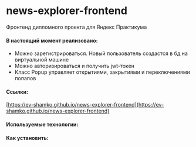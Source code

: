 # news-explorer-frontend
Фронтенд дипломного проекта для Яндекс Практикума

#### В настоящий момент реализовано:
* Можно зарегистрироваться. Новый пользователь создастся в бд на виртуальной машине
* Можно авторизироваться и получить jwt-токен
* Класс Popup управляет открытиями, закрытиями и переключениями попапов


#### Ссылки:

[https://ev-shamko.github.io/news-explorer-frontend](https://ev-shamko.github.io/news-explorer-frontend)

#### Используемые технологии:

#### Как установить:
